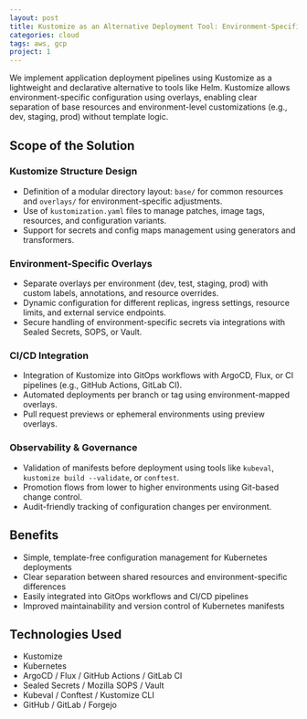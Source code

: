 ```yaml
---
layout: post
title: Kustomize as an Alternative Deployment Tool: Environment-Specific Overlays
categories: cloud
tags: aws, gcp
project: 1
---
```


<!--more-->
 
We implement application deployment pipelines using Kustomize as a lightweight and declarative alternative to tools like Helm. Kustomize allows environment-specific configuration using overlays, enabling clear separation of base resources and environment-level customizations (e.g., dev, staging, prod) without template logic.

## Scope of the Solution

### Kustomize Structure Design
- Definition of a modular directory layout: `base/` for common resources and `overlays/` for environment-specific adjustments.  
- Use of `kustomization.yaml` files to manage patches, image tags, resources, and configuration variants.  
- Support for secrets and config maps management using generators and transformers.

### Environment-Specific Overlays
- Separate overlays per environment (dev, test, staging, prod) with custom labels, annotations, and resource overrides.  
- Dynamic configuration for different replicas, ingress settings, resource limits, and external service endpoints.  
- Secure handling of environment-specific secrets via integrations with Sealed Secrets, SOPS, or Vault.

### CI/CD Integration
- Integration of Kustomize into GitOps workflows with ArgoCD, Flux, or CI pipelines (e.g., GitHub Actions, GitLab CI).  
- Automated deployments per branch or tag using environment-mapped overlays.  
- Pull request previews or ephemeral environments using preview overlays.

### Observability & Governance
- Validation of manifests before deployment using tools like `kubeval`, `kustomize build --validate`, or `conftest`.  
- Promotion flows from lower to higher environments using Git-based change control.  
- Audit-friendly tracking of configuration changes per environment.

## Benefits
- Simple, template-free configuration management for Kubernetes deployments  
- Clear separation between shared resources and environment-specific differences  
- Easily integrated into GitOps workflows and CI/CD pipelines  
- Improved maintainability and version control of Kubernetes manifests

## Technologies Used
- Kustomize  
- Kubernetes  
- ArgoCD / Flux / GitHub Actions / GitLab CI  
- Sealed Secrets / Mozilla SOPS / Vault  
- Kubeval / Conftest / Kustomize CLI  
- GitHub / GitLab / Forgejo


